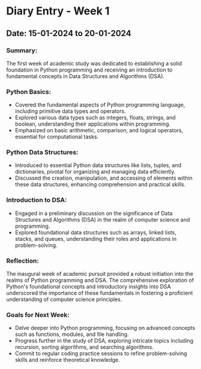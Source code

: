 # Diary Entry - Week 1

## Date: 15-01-2024 to 20-01-2024

### Summary:
The first week of academic study was dedicated to establishing a solid foundation in Python programming and receiving an introduction to fundamental concepts in Data Structures and Algorithms (DSA).

### Python Basics:
- Covered the fundamental aspects of Python programming language, including primitive data types and operators.
- Explored various data types such as integers, floats, strings, and boolean, understanding their applications within programming.
- Emphasized on basic arithmetic, comparison, and logical operators, essential for computational tasks.

### Python Data Structures:
- Introduced to essential Python data structures like lists, tuples, and dictionaries, pivotal for organizing and managing data efficiently.
- Discussed the creation, manipulation, and accessing of elements within these data structures, enhancing comprehension and practical skills.

### Introduction to DSA:
- Engaged in a preliminary discussion on the significance of Data Structures and Algorithms (DSA) in the realm of computer science and programming.
- Explored foundational data structures such as arrays, linked lists, stacks, and queues, understanding their roles and applications in problem-solving.

### Reflection:
The inaugural week of academic pursuit provided a robust initiation into the realms of Python programming and DSA. The comprehensive exploration of Python's foundational concepts and introductory insights into DSA underscored the importance of these fundamentals in fostering a proficient understanding of computer science principles.

### Goals for Next Week:
- Delve deeper into Python programming, focusing on advanced concepts such as functions, modules, and file handling.
- Progress further in the study of DSA, exploring intricate topics including recursion, sorting algorithms, and searching algorithms.
- Commit to regular coding practice sessions to refine problem-solving skills and reinforce theoretical knowledge.
